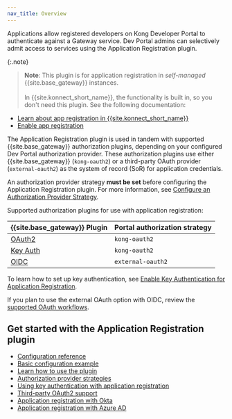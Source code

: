 ```yaml
---
nav_title: Overview
---
```


Applications allow registered developers on Kong Developer Portal to
authenticate against a Gateway service. Dev Portal admins can
selectively admit access to services using the
Application Registration plugin.

{:.note}
> **Note**: This plugin is for application registration in _self-managed_ 
> {{site.base_gateway}} instances.
> <br>
> <br>
> In {{site.konnect_short_name}}, the functionality is built in, so you 
> don't need this plugin. See the following documentation:
* [Learn about app registration in {{site.konnect_short_name}}](/konnect/dev-portal/applications/application-overview/)
* [Enable app registration](/konnect/dev-portal/applications/enable-app-reg/)

The Application Registration plugin is used in tandem with supported {{site.base_gateway}} authorization
plugins, depending on your configured Dev
Portal authorization provider. These authorization plugins use either {{site.base_gateway}} (`kong-oauth2`) or a third-party OAuth 
provider (`external-oauth2`) as the system of record (SoR) for application credentials. 

An authorization provider strategy **must be set** before configuring the Application Registration plugin. For more
information, see
[Configure an Authorization Provider Strategy](/gateway/latest/kong-enterprise/dev-portal/applications/auth-provider-strategy/).

Supported authorization plugins for use with application registration:

| {{site.base_gateway}} Plugin | Portal authorization strategy |
|:------|:-----------------------------------------------------|
| [OAuth2](/hub/kong-inc/oauth2/) | `kong-oauth2` |
| [Key Auth](/hub/kong-inc/key-auth/)| `kong-oauth2` |
| [OIDC](/hub/kong-inc/openid-connect/)| `external-oauth2` |

To learn how to set up key authentication, see [Enable Key Authentication for Application Registration](/gateway/latest/kong-enterprise/dev-portal/applications/enable-key-auth-plugin/).

If you plan to use the external OAuth option with OIDC, review the
[supported OAuth workflows](/gateway/latest/kong-enterprise/dev-portal/authentication/3rd-party-oauth/).

## Get started with the Application Registration plugin

* [Configuration reference](/hub/kong-inc/application-registration/configuration/)
* [Basic configuration example](/hub/kong-inc/application-registration/how-to/basic-example/)
* [Learn how to use the plugin](/hub/kong-inc/application-registration/how-to/)
* [Authorization provider strategies](/gateway/latest/kong-enterprise/dev-portal/applications/auth-provider-strategy/#portal-app-auth)
* [Using key authentication with application registration](/gateway/latest/kong-enterprise/dev-portal/applications/enable-key-auth-plugin/)
* [Third-party OAuth2 support](/gateway/latest/kong-enterprise/dev-portal/authentication/3rd-party-oauth/)
* [Application registration with Okta](/gateway/latest/kong-enterprise/dev-portal/authentication/okta-config/)
* [Application registration with Azure AD](/gateway/latest/kong-enterprise/dev-portal/authentication/azure-oidc-config/)
